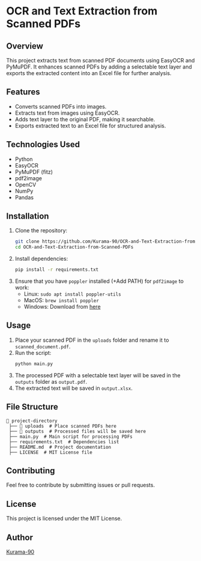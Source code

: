 # OCR and Text Extraction from Scanned PDFs

## Overview
This project extracts text from scanned PDF documents using EasyOCR and PyMuPDF. It enhances scanned PDFs by adding a selectable text layer and exports the extracted content into an Excel file for further analysis.

## Features
- Converts scanned PDFs into images.
- Extracts text from images using EasyOCR.
- Adds text layer to the original PDF, making it searchable.
- Exports extracted text to an Excel file for structured analysis.

## Technologies Used
- Python
- EasyOCR
- PyMuPDF (fitz)
- pdf2image
- OpenCV
- NumPy
- Pandas

## Installation
1. Clone the repository:
   ```sh
   git clone https://github.com/Kurama-90/OCR-and-Text-Extraction-from-Scanned-PDFs.git
   cd OCR-and-Text-Extraction-from-Scanned-PDFs
   ```
2. Install dependencies:
   ```sh
   pip install -r requirements.txt
   ```
3. Ensure that you have `poppler` installed (+Add PATH) for `pdf2image` to work:
   - Linux: `sudo apt install poppler-utils`
   - MacOS: `brew install poppler`
   - Windows: Download from [here](https://github.com/oschwartz10612/poppler-windows/releases)

## Usage
1. Place your scanned PDF in the `uploads` folder and rename it to `scanned_document.pdf`.
2. Run the script:
   ```sh
   python main.py
   ```
3. The processed PDF with a selectable text layer will be saved in the `outputs` folder as `output.pdf`.
4. The extracted text will be saved in `output.xlsx`.

## File Structure
```
📂 project-directory
 ├── 📂 uploads  # Place scanned PDFs here
 ├── 📂 outputs  # Processed files will be saved here
 ├── main.py  # Main script for processing PDFs
 ├── requirements.txt  # Dependencies list
 ├── README.md  # Project documentation
 ├── LICENSE  # MIT License file

```

## Contributing
Feel free to contribute by submitting issues or pull requests.

## License
This project is licensed under the MIT License.

## Author
[Kurama-90](https://github.com/Kurama-90)

